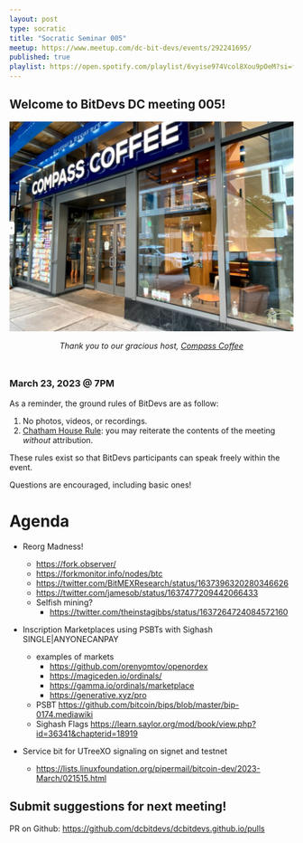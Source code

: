 ```yaml
---
layout: post
type: socratic
title: "Socratic Seminar 005"
meetup: https://www.meetup.com/dc-bit-devs/events/292241695/
published: true
playlist: https://open.spotify.com/playlist/6vyise974Vcol8Xou9pOeM?si=fdf4f158ecc64c2f
---
```


## Welcome to BitDevs DC meeting 005!

![compass](img/002-compass.png)


<div style="text-align: center; margin-bottom: 3rem;">
<i>Thank you to our gracious host, <a href="https://www.compasscoffee.com/products/bitcoin-blend?variant=39564113477728">Compass
Coffee</a></i>
</div>


### March 23, 2023 @ 7PM

As a reminder, the ground rules of BitDevs are as follow:

1. No photos, videos, or recordings.
2. [Chatham House Rule](https://en.wikipedia.org/wiki/Chatham_House_Rule): you may
   reiterate the contents of the meeting *without* attribution.


These rules exist so that BitDevs participants can speak freely
within the event.

Questions are encouraged, including basic ones!

# Agenda

- Reorg Madness!
  - <https://fork.observer/>
  - <https://forkmonitor.info/nodes/btc>
  - <https://twitter.com/BitMEXResearch/status/1637396320280346626>
  - <https://twitter.com/jamesob/status/1637477209442066433>
  - Selfish mining?
    - <https://twitter.com/theinstagibbs/status/1637264724084572160>

- Inscription Marketplaces using PSBTs with Sighash SINGLE|ANYONECANPAY
  - examples of markets
    - <https://github.com/orenyomtov/openordex>
    - <https://magiceden.io/ordinals/>
    - <https://gamma.io/ordinals/marketplace>
    - <https://generative.xyz/pro>
  - PSBT <https://github.com/bitcoin/bips/blob/master/bip-0174.mediawiki>
  - Sighash Flags <https://learn.saylor.org/mod/book/view.php?id=36341&chapterid=18919>

- Service bit for UTreeXO signaling on signet and testnet
  - <https://lists.linuxfoundation.org/pipermail/bitcoin-dev/2023-March/021515.html>

## Submit suggestions for next meeting!

PR on Github: https://github.com/dcbitdevs/dcbitdevs.github.io/pulls
